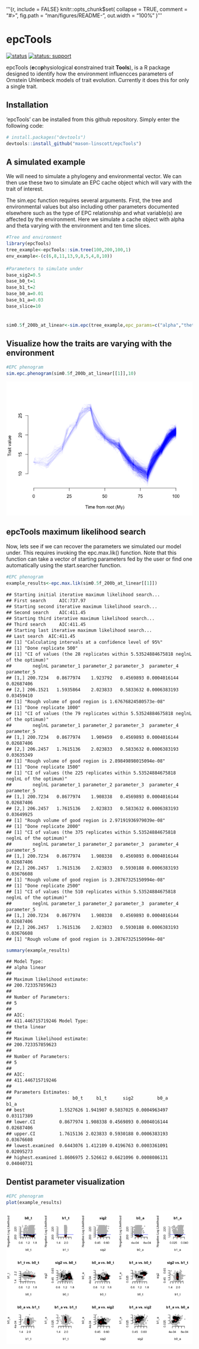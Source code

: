 
<!-- README.md is generated from README.Rmd. Please edit that file -->

’’‘{r, include = FALSE} knitr::opts_chunk\$set( collapse = TRUE, comment
= “\#\>”, fig.path = “man/figures/README-”, out.width = “100%” )’’’

# epcTools

<!-- badges: start -->

[![status](https://img.shields.io/badge/status:-v0.1c-green)]()
[![status: support](https://img.shields.io/badge/support:-yes-green)]()
<!-- badges: end -->

epcTools (**e**co**p**hysiological **c**onstrained trait **Tools**), is
a R package designed to identify how the environment influencces
parameters of Ornstein Uhlenbeck models of trait evolution. Currently it
does this for only a single trait.

## Installation

‘epcTools’ can be installed from this github repository. Simply enter
the following code:

``` r
# install.packages("devtools")
devtools::install_github("mason-linscott/epcTools")
```

## A simulated example

We will need to simulate a phylogeny and environmental vector. We can
then use these two to simulate an EPC cache object which will vary with
the trait of interest.

The sim.epc function requires several arguments. First, the tree and
environmental values but also including other parameters documented
elsewhere such as the type of EPC relationship and what variable(s) are
affected by the environment. Here we simulate a cache object with alpha
and theta varying with the environment and ten time slices.

``` r
#Tree and environment
library(epcTools)
tree_example<-epcTools::sim.tree(100,200,100,1)
env_example<-(c(6,8,11,13,9,8,5,4,8,10))

#Parameters to simulate under
base_sig2=0.5
base_b0_t=1
base_b1_t=2
base_b0_a=0.01
base_b1_a=0.03
base_slice=10


sim0.5f_200b_at_linear<-sim.epc(tree_example,epc_params=c("alpha","theta"),m_type="linear",X=env_example,n_slice=base_slice,1,b0_a=base_b0_a,b1_a=base_b1_a,sig2=base_sig2,b0_t=base_b0_t,b1_t=base_b1_t)
```

## Visualize how the traits are varying with the environment

``` r
#EPC phenogram
sim.epc.phenogram(sim0.5f_200b_at_linear[[1]],10)
```

![](github_files/figure-gfm/phenogram-1.png)<!-- -->

## epcTools maximum likelihood search

Now, lets see if we can recover the parameters we simulated our model
under. This requires invoking the epc.max.lik() function. Note that this
function can take a vector of starting parameters fed by the user or
find one automatically using the start.searcher function.

``` r
#EPC phenogram
example_results<-epc.max.lik(sim0.5f_200b_at_linear[[1]])
```

    ## Starting initial iterative maximum likelihood search...
    ## First search     AIC:737.97
    ## Starting second iterative maximum likelihood search...
    ## Second search    AIC:411.45
    ## Starting third iterative maximum likelihood search...
    ## Third search     AIC:411.45
    ## Starting last iterative maximum likelihood search...
    ## Last search  AIC:411.45
    ## [1] "Calculating intervals at a confidence level of 95%"
    ## [1] "Done replicate 500"
    ## [1] "CI of values (the 28 replicates within 5.53524884675818 neglnL of the optimum)"
    ##        neglnL parameter_1 parameter_2 parameter_3  parameter_4 parameter_5
    ## [1,] 200.7234   0.8677974    1.923792   0.4569893 0.0004016144  0.02687406
    ## [2,] 206.1521   1.5935864    2.023833   0.5833632 0.0006383193  0.03459410
    ## [1] "Rough volume of good region is 1.67676824580573e-08"
    ## [1] "Done replicate 1000"
    ## [1] "CI of values (the 79 replicates within 5.53524884675818 neglnL of the optimum)"
    ##        neglnL parameter_1 parameter_2 parameter_3  parameter_4 parameter_5
    ## [1,] 200.7234   0.8677974    1.909459   0.4569893 0.0004016144  0.02687406
    ## [2,] 206.2457   1.7615136    2.023833   0.5833632 0.0006383193  0.03635349
    ## [1] "Rough volume of good region is 2.89849898015094e-08"
    ## [1] "Done replicate 1500"
    ## [1] "CI of values (the 225 replicates within 5.53524884675818 neglnL of the optimum)"
    ##        neglnL parameter_1 parameter_2 parameter_3  parameter_4 parameter_5
    ## [1,] 200.7234   0.8677974    1.908338   0.4569893 0.0004016144  0.02687406
    ## [2,] 206.2457   1.7615136    2.023833   0.5833632 0.0006383193  0.03649925
    ## [1] "Rough volume of good region is 2.97191936979039e-08"
    ## [1] "Done replicate 2000"
    ## [1] "CI of values (the 375 replicates within 5.53524884675818 neglnL of the optimum)"
    ##        neglnL parameter_1 parameter_2 parameter_3  parameter_4 parameter_5
    ## [1,] 200.7234   0.8677974    1.908338   0.4569893 0.0004016144  0.02687406
    ## [2,] 206.2457   1.7615136    2.023833   0.5930188 0.0006383193  0.03676608
    ## [1] "Rough volume of good region is 3.28767325150994e-08"
    ## [1] "Done replicate 2500"
    ## [1] "CI of values (the 510 replicates within 5.53524884675818 neglnL of the optimum)"
    ##        neglnL parameter_1 parameter_2 parameter_3  parameter_4 parameter_5
    ## [1,] 200.7234   0.8677974    1.908338   0.4569893 0.0004016144  0.02687406
    ## [2,] 206.2457   1.7615136    2.023833   0.5930188 0.0006383193  0.03676608
    ## [1] "Rough volume of good region is 3.28767325150994e-08"

``` r
summary(example_results)
```

    ## Model Type:
    ## alpha linear
    ## 
    ## Maximum likelihood estimate:
    ## 200.723357859623
    ## 
    ## Number of Parameters:
    ## 5
    ## 
    ## AIC:
    ## 411.446715719246 Model Type:
    ## theta linear
    ## 
    ## Maximum likelihood estimate:
    ## 200.723357859623
    ## 
    ## Number of Parameters:
    ## 5
    ## 
    ## AIC:
    ## 411.446715719246
    ## 
    ## Parameters Estimates: 
    ##                       b0_t     b1_t      sig2         b0_a       b1_a
    ## best             1.5527626 1.941907 0.5037025 0.0004963497 0.03117389
    ## lower.CI         0.8677974 1.908338 0.4569893 0.0004016144 0.02687406
    ## upper.CI         1.7615136 2.023833 0.5930188 0.0006383193 0.03676608
    ## lowest.examined  0.6443076 1.412109 0.4196763 0.0003361091 0.02095273
    ## highest.examined 1.8606975 2.526612 0.6621096 0.0008086131 0.04040731

## Dentist parameter visualization

``` r
#EPC phenogram
plot(example_results)
```

![](github_files/figure-gfm/visualization-1.png)<!-- -->
